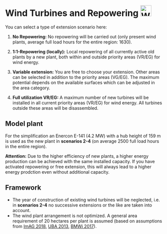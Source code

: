 # Wind Turbines and Repowering <img src="../../static/stemp_abw/img/energy_icons/Stromerzeuger_Windenergieanlage.svg" alt="WEA" width="35">

You can select a type of extension scenario here:

1. **No Repowering:** No repowering will be carried out (only present wind plants, average full load hours for the entire region: 1630).

2. **1:1-Repowering (locally):** Local repowering of all currently active old plants by a new plant, both within and outside priority areas (VR/EG) for wind energy. 

3. **Variable extension:** You are free to choose your extension. Other areas can be selected in addition to the priority areas (VG/EG). The maximum potential depends on the available surfaces which can be adjusted in the area category.

4. **Full utilization VR/EG:** A maximum number of new turbines will be installed in all current priority areas (VR/EG) for wind energy. All turbines outside these areas will be disassembled. 

## Model plant

For the simplification an Enercon E-141 (4.2 MW) with a hub height of 159 m is used as the new plant in **scenarios 2-4**
(on average 2500 full load hours in the entire region).

**Attention:** Due to the higher efficiency of new plants, a higher energy production can be achieved with the same installed capacity. If you have activated repowering or free extension, this will always lead to a higher energy prodction even without additional capacity.

## Framework

- The year of construction of existing wind turbines will be neglected, i.e. in **scenarios 2-4** no successive extensions or the like are taken into account.
- The wind plant arrangement is not optimized. A general area requirement of 20 hectares per plant is assumed (based on assumptions from
<a href="https://mlv.sachsen-anhalt.de/fileadmin/Bibliothek/Politik_und_Verwaltung/MLV/MLV/Service/Publikationen/Abschlussbericht-Repowering-2018.pdf" target="_blank">ImAG 2018</a>, 
<a href="https://www.umweltbundesamt.de/sites/default/files/medien/378/publikationen/potenzial_der_windenergie.pdf" target="_blank">UBA 2013</a>,
<a href="https://www.bmwi.de/Redaktion/DE/Downloads/B/berichtsmodul-2-modelle-und-modellverbund.pdf" target="_blank">BMWi 2017</a>).
